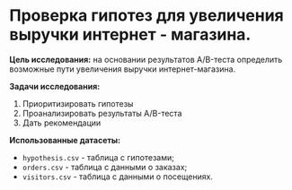 # Проверка гипотез для увеличения выручки интернет - магазина.

**Цель исследования:** на основании результатов A/B-теста определить возможные пути увеличения выручки интернет-магазина.

**Задачи исследования:**
1. Приоритизировать гипотезы
2. Проанализировать результаты A/B-теста
3. Дать рекомендации
   
**Использованные датасеты:**
- `hypothesis.csv` - таблица с гипотезами;
- `orders.csv` - таблица с данными о заказах;
- `visitors.csv` - таблица с данными о посещениях.
